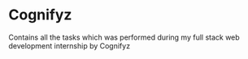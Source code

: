 # Cognifyz
Contains all the tasks which was performed during my full stack web development internship by Cognifyz
